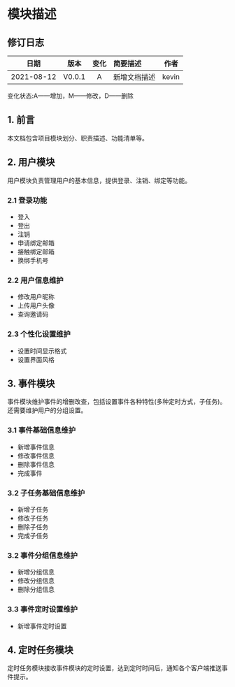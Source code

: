 # 模块描述

## 修订日志

|    日期    |  版本  | 变化 | 简要描述     | 作者  |
| :--------: | :----: | :--: | :----------- | ----- |
| 2021-08-12 | V0.0.1 |  A   | 新增文档描述 | kevin |

变化状态:A——增加，M——修改，D——删除

## 1. 前言

本文档包含项目模块划分、职责描述、功能清单等。

## 2. 用户模块

用户模块负责管理用户的基本信息，提供登录、注销、绑定等功能。

### 2.1 登录功能

- 登入
- 登出
- 注销
- 申请绑定邮箱
- 接触绑定邮箱
- 换绑手机号

### 2.2 用户信息维护

- 修改用户昵称
- 上传用户头像
- 查询邀请码

### 2.3 个性化设置维护

- 设置时间显示格式
- 设置界面风格

## 3. 事件模块

事件模块维护事件的增删改查，包括设置事件各种特性(多种定时方式，子任务)。还需要维护用户的分组设置。

### 3.1 事件基础信息维护

- 新增事件信息
- 修改事件信息
- 删除事件信息
- 完成事件

### 3.2 子任务基础信息维护

- 新增子任务
- 修改子任务
- 删除子任务
- 完成子任务

### 3.2 事件分组信息维护

- 新增分组信息
- 修改分组信息
- 删除分组信息

### 3.3 事件定时设置维护

- 新增事件定时设置

## 4. 定时任务模块

定时任务模块接收事件模块的定时设置，达到定时时间后，通知各个客户端推送事件提示。